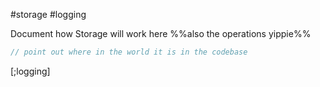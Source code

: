 #storage #logging 

Document how Storage will work here
%%also the operations yippie%%

```C#
// point out where in the world it is in the codebase
```



[;logging]